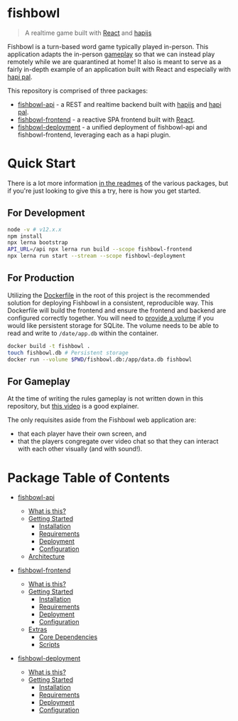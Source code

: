 # fishbowl
> A realtime game built with [React](https://reactjs.org/) and [hapijs](https://hapi.dev/)

Fishbowl is a turn-based word game typically played in-person.  This application adapts the in-person [gameplay](#for-gameplay) so that we can instead play remotely while we are quarantined at home!  It also is meant to serve as a fairly in-depth example of an application built with React and especially with [hapi pal](https://hapipal.com/).

This repository is comprised of three packages:
 - [fishbowl-api](./packages/api) - a REST and realtime backend built with [hapijs](https://hapi.dev/) and [hapi pal](https://hapipal.com/).
 - [fishbowl-frontend](./packages/frontend) - a reactive SPA frontend built with [React](https://reactjs.org/).
 - [fishbowl-deployment](./packages/deployment) - a unified deployment of fishbowl-api and fishbowl-frontend, leveraging each as a hapi plugin.

# Quick Start
There is a lot more information [in the readmes](#package-table-of-contents) of the various packages, but if you're just looking to give this a try, here is how you get started.

## For Development
```sh
node -v # v12.x.x
npm install
npx lerna bootstrap
API_URL=/api npx lerna run build --scope fishbowl-frontend
npx lerna run start --stream --scope fishbowl-deployment
```

## For Production
Utilizing the [Dockerfile](./Dockerfile) in the root of this project is the recommended solution for deploying Fishbowl in a consistent, reproducible way.  This Dockerfile will build the frontend and ensure the frontend and backend are configured correctly together. You will need to [provide a volume](https://docs.docker.com/storage/volumes/) if you would like persistent storage for SQLite.  The volume needs to be able to read and write to `/date/app.db` within the container.

```sh
docker build -t fishbowl .
touch fishbowl.db # Persistent storage
docker run --volume $PWD/fishbowl.db:/app/data.db fishbowl
```

## For Gameplay
At the time of writing the rules gameplay is not written down in this repository, but [this video](https://www.youtube.com/watch?v=QO-2s4CEd1w) is a good explainer.

The only requisites aside from the Fishbowl web application are:
  - that each player have their own screen, and
  - that the players congregate over video chat so that they can interact with each other visually (and with sound!).

# Package Table of Contents

- [fishbowl-api](./packages/api/README.md)
  * [What is this?](./packages/api/README.md#what-is-this)
  * [Getting Started](./packages/api/README.md#getting-started)
    + [Installation](./packages/api/README.md#installation)
    + [Requirements](./packages/api/README.md#requirements)
    + [Deployment](./packages/api/README.md#deployment)
    + [Configuration](./packages/api/README.md#configuration)
  * [Architecture](./packages/api/README.md#architecture)

- [fishbowl-frontend](./packages/frontend/README.md)
  * [What is this?](./packages/frontend/README.md#what-is-this)
  * [Getting Started](./packages/frontend/README.md#getting-started)
    + [Installation](./packages/frontend/README.md#installation)
    + [Requirements](./packages/frontend/README.md#requirements)
    + [Deployment](./packages/frontend/README.md#deployment)
    + [Configuration](./packages/frontend/README.md#configuration)
  * [Extras](./packages/frontend/README.md#extras)
    + [Core Dependencies](./packages/frontend/README.md#core-dependencies)
    + [Scripts](./packages/frontend/README.md#scripts)

- [fishbowl-deployment](./packages/deployment/README.md)
  * [What is this?](./packages/deployment/README.md#what-is-this)
  * [Getting Started](./packages/deployment/README.md#getting-started)
    + [Installation](./packages/deployment/README.md#installation)
    + [Requirements](./packages/deployment/README.md#requirements)
    + [Deployment](./packages/deployment/README.md#deployment)
    + [Configuration](./packages/deployment/README.md#configuration)
